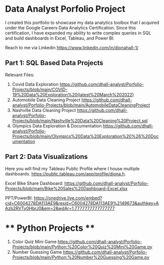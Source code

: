 # Data Analyst Porfolio Project

I created this portfolio to showcase my data analytics toolbox that I acquired under the Google Careers Data Analytics Certification. Since this certification, I have expanded my ability to write complex queries in SQL and build dashboards in Excel, Tableau, and Power BI.

Reach to me via Linkedin https://www.linkedin.com/in/dionahall-1/


## **Part 1: SQL Based Data Projects**

Relevant Files: 

1. Covid Data Exploration
https://github.com/dhall-analyst/Porfolio-Projects/blob/main/COVID-19%20Data%20Exploration%20(latest%20March%202022)
2. Automobile Data Cleaning Project
https://github.com/dhall-analyst/Porfolio-Projects/blob/main/AutomobileDataCleaningProject
3. Nashville Data Cleaning Project
https://github.com/dhall-analyst/Porfolio-Projects/blob/main/Nashville%20Data%20Cleaning%20Project.sql
4. Olympics Data Exploration & Documentation
https://github.com/dhall-analyst/Porfolio-Projects/blob/main/Olympics%20Data%20Exploration%20%26%20Documentation

    
## **Part 2: Data Visualizations**

Here you will find my Tableau Public Profile where I house multiple dashboards. 
https://public.tableau.com/app/profile/diona.h.

Excel Bike Share Dashboard: https://github.com/dhall-analyst/Porfolio-Projects/blob/main/Bike%20Sales%20Dashboard-Excel.xlsx

PPT/PowerBI: https://onedrive.live.com/embed?cid=C6004278DA113AE9&resid=C6004278DA113AE9%2149673&authkey=AAzb2RVTy0HbrJ0&em=2&wdAr=1.7777777777777777


# ** Python Projects **

1. Color Quiz Mini Game
https://github.com/dhall-analyst/Porfolio-Projects/blob/main/Python:%20Color%20Quiz%20Mini%20Game.py
2. Number Guessing Game
https://github.com/dhall-analyst/Porfolio-Projects/blob/main/Python:%20Number%20Guessing%20Game.py


